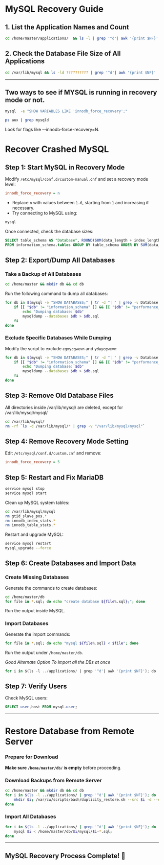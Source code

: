 # MySQL Recovery Guide

## **1. List the Application Names and Count**
```sh
cd /home/master/applications/  && ls -l | grep '^d'| awk '{print $NF}'  | wc -l
```

## **2. Check the Database File Size of All Applications**
```sh
cd /var/lib/mysql && ls -ld ?????????? | grep '^d'| awk '{print $NF}' | du -sch ??????????
```

---

## Two ways to see if MYSQL is running in recovery mode or not.

```sh
mysql  -e "SHOW VARIABLES LIKE 'innodb_force_recovery';"
```

```sh
ps aux | grep mysqld
```

Look for flags like --innodb-force-recovery=N.







# **Recover Crashed MySQL**

## **Step 1: Start MySQL in Recovery Mode**
Modify `/etc/mysql/conf.d/custom-manual.cnf` and set a recovery mode level:
```ini
innodb_force_recovery = n
```
- Replace `n` with values between `1-6`, starting from `1` and increasing if necessary.
- Try connecting to MySQL using:
```sh
mysql
```

Once connected, check the database sizes:
```sql
SELECT table_schema AS "Database", ROUND(SUM(data_length + index_length) / 1024 / 1024 / 1024, 2) AS "Size (GB)"
FROM information_schema.tables GROUP BY table_schema ORDER BY SUM(data_length + index_length) DESC;
```

## **Step 2: Export/Dump All Databases**

### **Take a Backup of All Databases**
```sh
cd /home/master && mkdir db && cd db
```
Run the following command to dump all databases:
```sh
for db in $(mysql -e "SHOW DATABASES;" | tr -d "| " | grep -v Database); do
    if [[ "$db" != "information_schema" ]] && [[ "$db" != "performance_schema" ]] && [[ "$db" != "mysql" ]] && [[ "$db" != _* ]]; then
        echo "Dumping database: $db"
        mysqldump --databases $db > $db.sql
    fi
done
```

### **Exclude Specific Databases While Dumping**
Modify the script to exclude `egxycgwevn` and `ydaycgwevn`:
```sh
for db in $(mysql -e "SHOW DATABASES;" | tr -d "| " | grep -v Database); do
    if [[ "$db" != "information_schema" ]] && [[ "$db" != "performance_schema" ]] && [[ "$db" != "mysql" ]] && [[ "$db" != _* ]] && [[ "$db" != "egxycgwevn" ]] && [[ "$db" != "ydaycgwevn" ]]; then
        echo "Dumping database: $db"
        mysqldump --databases $db > $db.sql
    fi
done
```

## **Step 3: Remove Old Database Files**
All directories inside /var/lib/mysql/ are deleted, except for /var/lib/mysql/mysql/
```sh
cd /var/lib/mysql/
rm -rf `ls -d /var/lib/mysql/* | grep -v "/var/lib/mysql/mysql"`
```

## **Step 4: Remove Recovery Mode Setting**
Edit `/etc/mysql/conf.d/custom.cnf` and remove:
```ini
innodb_force_recovery = 5
```

## **Step 5: Restart and Fix MariaDB**
```sh
service mysql stop
service mysql start
```
Clean up MySQL system tables:
```sh
cd /var/lib/mysql/mysql
rm gtid_slave_pos.*
rm innodb_index_stats.*
rm innodb_table_stats.*
```
Restart and upgrade MySQL:
```sh
service mysql restart
mysql_upgrade --force
```

## **Step 6: Create Databases and Import Data**
### **Create Missing Databases**
Generate the commands to create databases:
```sh
cd /home/master/db
for file in *.sql; do echo "create database ${file%.sql};"; done
```
Run the output inside MySQL.

### **Import Databases**
Generate the import commands:
```sh
for file in *.sql; do echo "mysql ${file%.sql} < $file"; done
```
Run the output under `/home/master/db`.

*Good Alternate Option To Import all the DBs at once*
```sql
for i in $(ls -l ../applications/ | grep '^d'| awk '{print $NF}'); do     mysql $i < /home/master/db/$i.sql; done
```


## **Step 7: Verify Users**
Check MySQL users:
```sql
SELECT user,host FROM mysql.user;
```

---

# **Restore Database from Remote Server**
### **Prepare for Download**
**Make sure `/home/master/db/` is empty** before proceeding.

### **Download Backups from Remote Server**
```sh
cd /home/master && mkdir db && cd db
for i in $(ls -l ../applications/ | grep '^d'| awk '{print $NF}'); do
    mkdir $i; /var/cw/scripts/bash/duplicity_restore.sh --src $i -d --dst /home/master/db/$i --time '2024-02-07';
done
```

### **Import All Databases**
```sh
for i in $(ls -l ../applications/ | grep '^d'| awk '{print $NF}'); do
    mysql $i < /home/master/db/$i/mysql/$i-*.sql;
done
```

---

## **MySQL Recovery Process Complete!** 🚀


